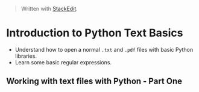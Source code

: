 > Written with [StackEdit](https://stackedit.io/).

# Introduction to Python Text Basics

- Understand how to open a normal `.txt` and `.pdf` files with basic Python libraries.
- Learn some basic regular expressions.

## Working with text files with Python - Part One

<!--stackedit_data:
eyJoaXN0b3J5IjpbLTIwNDE3MTM1NjBdfQ==
-->